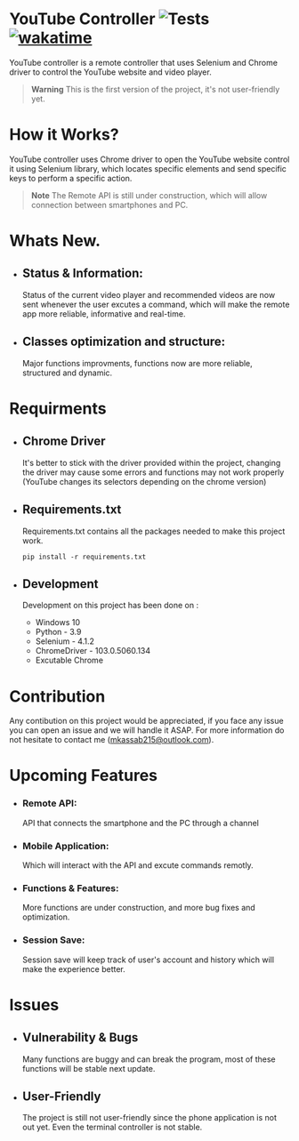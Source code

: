 # YouTube Controller ![Tests](https://github.com/FattyMango/YouTube-Controller/actions/workflows/tests.yml/badge.svg) [![wakatime](https://wakatime.com/badge/user/7f5deea0-098f-47a7-b024-26be3ca6e2e1/project/52f20a20-3219-4da0-8748-7a9f31780e19.svg)](https://wakatime.com/badge/user/7f5deea0-098f-47a7-b024-26be3ca6e2e1/project/52f20a20-3219-4da0-8748-7a9f31780e19)
YouTube controller is a remote controller that uses Selenium and Chrome driver to control the YouTube website and video player.


>**Warning**
This is the first version of the project, it's not user-friendly yet.


# How it Works?
YouTube controller uses Chrome driver to open the YouTube website  control it using Selenium library, which locates specific elements and send specific keys to perform a specific action.

>**Note**
The Remote API is still under construction, which will allow connection between smartphones and PC.

# Whats New.
- ## Status & Information:
  Status of the current video player and recommended videos are now sent whenever the user excutes a command, which will make the remote app more reliable, informative and real-time.

- ## Classes optimization and structure:
  Major functions improvments, functions now are more reliable, structured and dynamic.  

# Requirments
- ## Chrome Driver
  It's better to stick with the driver provided within the project, changing the driver may cause some errors and functions may not work properly (YouTube changes its selectors depending on the   chrome version)
  
- ## Requirements.txt
  Requirements.txt contains all the packages needed to make this project work.
  ```
  pip install -r requirements.txt
  ```
- ## Development
  Development on this project has been done on :
  - Windows 10
  - Python - 3.9
  - Selenium - 4.1.2
  - ChromeDriver - 103.0.5060.134
  - Excutable Chrome
  
# Contribution
  Any contibution on this project would be appreciated, if you face any issue you can open an issue and we will handle it ASAP.
  For more information do not hesitate to contact me (mkassab215@outlook.com).
# Upcoming Features 
- ### Remote API:
  API that connects the smartphone and the PC through a channel 
      
- ### Mobile Application: 
  Which will interact with the API and excute commands remotly.
- ### Functions & Features:
  More functions are under construction, and more bug fixes and optimization.
      
- ### Session Save:
  Session save will keep track of user's account and history which will make the experience better.   
    

# Issues
- ## Vulnerability & Bugs
  Many functions are buggy and can break the program, most of these functions will be stable next update.

- ## User-Friendly
  The project is still not user-friendly since the phone application is not out yet.
  Even the terminal controller is not stable.
